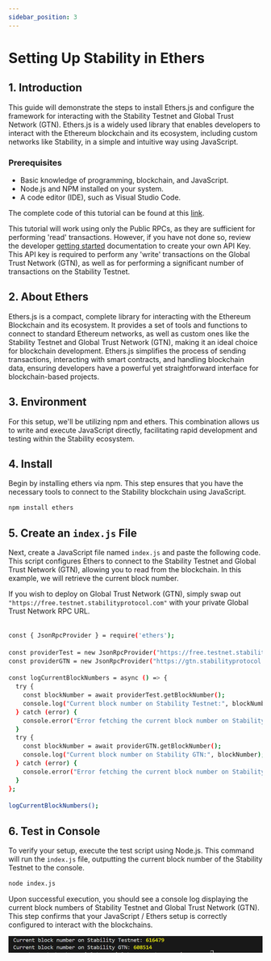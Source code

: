 ```yaml
---
sidebar_position: 3
---
```


# Setting Up Stability in Ethers

## 1. Introduction

This guide will demonstrate the steps to install Ethers.js and configure the framework for interacting with the Stability Testnet and Global Trust Network (GTN). Ethers.js is a widely used library that enables developers to interact with the Ethereum blockchain and its ecosystem, including custom networks like Stability, in a simple and intuitive way using JavaScript.

### Prerequisites

- Basic knowledge of programming, blockchain, and JavaScript.
- Node.js and NPM installed on your system.
- A code editor (IDE), such as Visual Studio Code.

The complete code of this tutorial can be found at this [link](https://github.com/stabilityprotocol/tutorials/tree/main/setup-ethers-environment).

This tutorial will work using only the Public RPCs, as they are sufficient for performing 'read' transactions. However, if you have not done so, review the developer [getting started](../../getting_started.md) documentation to create your own API Key. This API key is required to perform any 'write' transactions on the Global Trust Network (GTN), as well as for performing a significant number of transactions on the Stability Testnet.

## 2. About Ethers

Ethers.js is a compact, complete library for interacting with the Ethereum Blockchain and its ecosystem. It provides a set of tools and functions to connect to standard Ethereum networks, as well as custom ones like the Stability Testnet and Global Trust Network (GTN), making it an ideal choice for blockchain development. Ethers.js simplifies the process of sending transactions, interacting with smart contracts, and handling blockchain data, ensuring developers have a powerful yet straightforward interface for blockchain-based projects.

## 3. Environment

For this setup, we'll be utilizing npm and ethers. This combination allows us to write and execute JavaScript directly, facilitating rapid development and testing within the Stability ecosystem.

## 4. Install

Begin by installing ethers via npm. This step ensures that you have the necessary tools to connect to the Stability blockchain using JavaScript.

```bash
npm install ethers
```

## 5. Create an `index.js` File

Next, create a JavaScript file named `index.js` and paste the following code. This script configures Ethers to connect to the Stability Testnet and Global Trust Network (GTN), allowing you to read from the blockchain. In this example, we will retrieve the current block number.

If you wish to deploy on Global Trust Network (GTN), simply swap out `"https://free.testnet.stabilityprotocol.com"` with your private Global Trust Network RPC URL. 

```bash

const { JsonRpcProvider } = require('ethers');

const providerTest = new JsonRpcProvider("https://free.testnet.stabilityprotocol.com");
const providerGTN = new JsonRpcProvider("https://gtn.stabilityprotocol.com");

const logCurrentBlockNumbers = async () => {
  try {
    const blockNumber = await providerTest.getBlockNumber();
    console.log("Current block number on Stability Testnet:", blockNumber);
  } catch (error) {
    console.error("Error fetching the current block number on Stability Testnet:", error);
  }
  try {
    const blockNumber = await providerGTN.getBlockNumber();
    console.log("Current block number on Stability GTN:", blockNumber);
  } catch (error) {
    console.error("Error fetching the current block number on Stability GTN:", error);
  }
};

logCurrentBlockNumbers();
```

## 6. Test in Console

To verify your setup, execute the test script using Node.js. This command will run the `index.js` file, outputting the current block number of the Stability Testnet to the console.

```bash
node index.js
```

Upon successful execution, you should see a console log displaying the current block numbers of Stability Testnet and Global Trust Network (GTN). This step confirms that your JavaScript / Ethers setup is correctly configured to interact with the blockchains.

![Console Return of Block Number](../../../../static/img/currentblocks.png)

